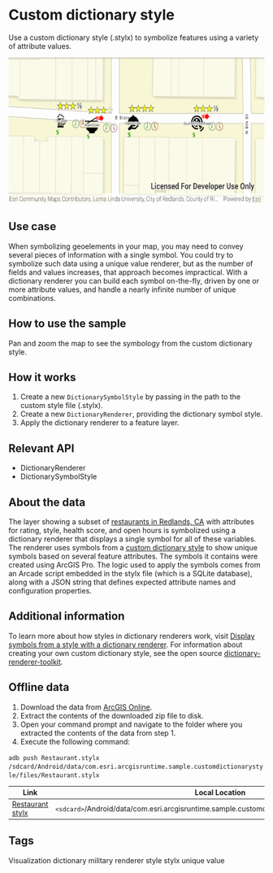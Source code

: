 # Custom dictionary style

Use a custom dictionary style (.stylx) to symbolize features using a variety of attribute values.

![Custom dictionary style](custom-dictionary-style.png)

## Use case

When symbolizing geoelements in your map, you may need to convey several pieces of information with a single symbol. You could try to symbolize such data using a unique value renderer, but as the number of fields and values increases, that approach becomes impractical. With a dictionary renderer you can build each symbol on-the-fly, driven by one or more attribute values, and handle a nearly infinite number of unique combinations.

## How to use the sample

Pan and zoom the map to see the symbology from the custom dictionary style.

## How it works

1. Create a new `DictionarySymbolStyle` by passing in the path to the custom style file (.stylx).
2. Create a new `DictionaryRenderer`, providing the dictionary symbol style.
3. Apply the dictionary renderer to a feature layer.

## Relevant API

* DictionaryRenderer
* DictionarySymbolStyle

## About the data

The layer showing a subset of [restaurants in Redlands, CA](https://services2.arcgis.com/ZQgQTuoyBrtmoGdP/arcgis/rest/services/Redlands_Restaurants/FeatureServer)  with attributes for rating, style, health score, and open hours is symbolized using a dictionary renderer that displays a single symbol for all of these variables. The renderer uses symbols from a [custom dictionary style](https://arcgisruntime.maps.arcgis.com/home/item.html?id=751138a2e0844e06853522d54103222a) to show unique symbols based on several feature attributes. The symbols it contains were created using ArcGIS Pro. The logic used to apply the symbols comes from an Arcade script embedded in the stylx file (which is a SQLite database), along with a JSON string that defines expected attribute names and configuration properties.

## Additional information

To learn more about how styles in dictionary renderers work, visit [Display symbols from a style with a dictionary renderer](https://developers.arcgis.com/android/latest/guide/display-military-symbols-with-a-dictionary-renderer.htm). For information about creating your own custom dictionary style, see the open source [dictionary-renderer-toolkit](https://esriurl.com/DictionaryToolkit).

## Offline data

1. Download the data from [ArcGIS Online](https://arcgisruntime.maps.arcgis.com/home/item.html?id=751138a2e0844e06853522d54103222a).
1. Extract the contents of the downloaded zip file to disk.
1. Open your command prompt and navigate to the folder where you extracted the contents of the data from step 1.
1. Execute the following command:

`adb push Restaurant.stylx /sdcard/Android/data/com.esri.arcgisruntime.sample.customdictionarystyle/files/Restaurant.stylx`

Link | Local Location
---------|-------|
|[Restaurant stylx](https://arcgisruntime.maps.arcgis.com/home/item.html?id=751138a2e0844e06853522d54103222a)| `<sdcard>`/Android/data/com.esri.arcgisruntime.sample.customdictionarystyle/files/Restaurant.stylx |

## Tags
Visualization
dictionary
military
renderer
style
stylx
unique value

